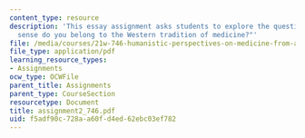 ```yaml
---
content_type: resource
description: 'This essay assignment asks students to explore the question: "In what
  sense do you belong to the Western tradition of medicine?"'
file: /media/courses/21w-746-humanistic-perspectives-on-medicine-from-ancient-greece-to-modern-america-spring-2005/f5adf90c728aa60fd4ed62ebc03ef782_assignment2_746.pdf
file_type: application/pdf
learning_resource_types:
- Assignments
ocw_type: OCWFile
parent_title: Assignments
parent_type: CourseSection
resourcetype: Document
title: assignment2_746.pdf
uid: f5adf90c-728a-a60f-d4ed-62ebc03ef782
---
```

